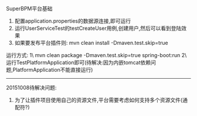 SuperBPM平台基础

1. 配置application.properties的数据源连接,即可运行
2. 运行UserServiceTest的testCreateUser用例,创建用户,然后可以看到登陆效果
3. 如果要发布平台插件则: mvn clean install -Dmaven.test.skip=true

运行方式:
1\ mvn clean package -Dmaven.test.skip=true spring-boot:run
2\ 运行TestPlatformApplication即可(待解决:因为内嵌tomcat依赖问题,PlatformApplication不能直接运行)

---
20151008待解决问题:
1. 为了让插件项目使用自己的资源文件,平台需要考虑如何支持多个资源文件(通配符?)